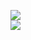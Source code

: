 [![](https://img.shields.io/badge/Made%20With-Github%20Spray-lightgrey.svg?style=for-the-badge&logo=github)](https://github.com/Annihil/github-spray#32607)  
[![](https://i.imgur.com/2DrTn0Z.gif)](https://github.com/Annihil/github-spray)